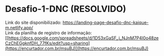 # Desafio-1-DNC (RESOLVIDO)

Link do site disponibilizado: https://landing-page-desafio-dnc-kaique-m.netlify.app/ <br/>
Link da planilha de registro de informação: [[https://docs.google.com/spreadsheets/d/1D53xGaSF_j_NJnM7P4l0o48zeCzChEGgknfDH_77fKs/edit?usp=sharing](https://encurtador.com.br/msuBJ)](https://encurtador.com.br/msuBJ)
